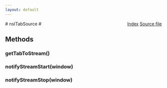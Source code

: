 ```yaml
---
layout: default
---
```

<div class='links' style='float:right'><a href="../index.html">Index</a>
<a href="http://dxr.mozilla.org/mozilla-central/source/dom/media/webrtc/nsITabSource.idl">Source file</a>
</div>
# nsITabSource #

## Methods ##

### getTabToStream() ###

### notifyStreamStart(window) ###

### notifyStreamStop(window) ###
